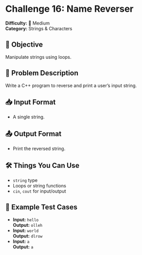 # Challenge 16: Name Reverser

**Difficulty:** 🔴 Medium  
**Category:** Strings & Characters

## 🧠 Objective
Manipulate strings using loops.

## 📝 Problem Description
Write a C++ program to reverse and print a user’s input string.

## 📥 Input Format
- A single string.

## 📤 Output Format
- Print the reversed string.

## 🛠️ Things You Can Use
- `string` type
- Loops or string functions
- `cin`, `cout` for input/output

## 🧪 Example Test Cases
- **Input:** `hello`  
  **Output:** `olleh`
- **Input:** `world`  
  **Output:** `dlrow`
- **Input:** `a`  
  **Output:** `a`